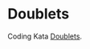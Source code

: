 # Doublets

Coding Kata [Doublets](https://github.com/gigasquid/wonderland-clojure-katas/tree/master/doublets).
